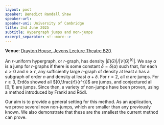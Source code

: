 ```yaml
---
layout: post
speaker: Benedict Randall Shaw
speaker-url:
speaker-uni: University of Cambridge
title: 2nd June 2025
subtitle: Hypergraph jumps and non-jumps
excerpt_separator: <!--more-->
---
```

**Venue**: <a href="https://www.openstreetmap.org/way/15703989" target=_blank>Drayton House, Jevons Lecture Theatre B20</a>.

An $r$-uniform hypergraph, or $r$-graph, has density $|E(G)|/\left|V(G)^{(r)}\right|$. We say $\alpha$ is a jump for $r$-graphs if there is some constant $\delta=\delta(\alpha)$ such that, for each $\varepsilon>0$ and $n\geqslant r$, any sufficiently large $r$-graph of density at least $\varepsilon$ has a subgraph of order $n$ and density at least $\alpha+\delta$. For $r=2$, all $\alpha$ are jumps. For $r\geqslant 3$, Erdős showed all $[0,\frac{r!}{r^r})$ are jumps, and conjectured all $[0,1)$ are jumps. Since then, a variety of non-jumps have been proven, using a method introduced by Frankl and Rödl. 

Our aim is to provide a general setting for this method. As an application, we prove several new non-jumps, which are smaller than any previously known. We also demonstrate that these are the smallest the current method can prove.

<!--more-->
